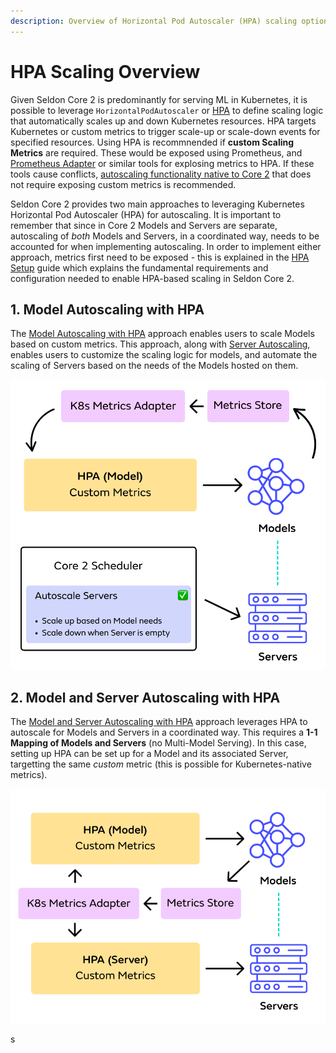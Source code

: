 ```yaml
---
description: Overview of Horizontal Pod Autoscaler (HPA) scaling options in Seldon Core 2
---
```


# HPA Scaling Overview

Given Seldon Core 2 is predominantly for serving ML in Kubernetes, it is possible to leverage `HorizontalPodAutoscaler` or [HPA](https://kubernetes.io/docs/tasks/run-application/horizontal-pod-autoscale/) to define scaling logic that automatically scales up and down Kubernetes resources. HPA targets Kubernetes or custom metrics to trigger scale-up or scale-down events for specified resources. Using HPA is recommnended if **custom Scaling Metrics** are required. These would be exposed using Prometheus, and [Prometheus Adapter](https://github.com/kubernetes-sigs/prometheus-adapter) or similar tools for explosing metrics to HPA. If these tools cause conflicts, [autoscaling functionality native to Core 2](./core-autoscaling.md) that does not require exposing custom metrics is recommended.

Seldon Core 2 provides two main approaches to leveraging Kubernetes Horizontal Pod Autoscaler (HPA) for autoscaling. It is important to remember that since in Core 2 Models and Servers are separate, autoscaling of _both_ Models and Servers, in a coordinated way, needs to be accounted for when implementing autoscaling. In order to implement either approach, metrics first need to be exposed - this is explained in the [HPA Setup](./hpa-setup.md) guide which explains the fundamental requirements and configuration needed to enable HPA-based scaling in Seldon Core 2. 

## 1. Model Autoscaling with HPA
The [Model Autoscaling with HPA](./model-hpa-autoscaling.md) approach enables users to scale Models based on custom metrics. This approach, along with [Server Autoscaling](./core-autoscaling-servers.md), enables users to customize the scaling logic for models, and automate the scaling of Servers based on the needs of the Models hosted on them.

![Model Autoscaling with HPA, Servers autoscaled by Core 2](./model-hpa-server-autoscaled.png)

## 2. Model and Server Autoscaling with HPA

The [Model and Server Autoscaling with HPA](./single-model-serving-hpa.md) approach leverages HPA to autoscale for Models and Servers in a coordinated way. This requires a **1-1 Mapping of Models and Servers** (no Multi-Model Serving). In this case, setting up HPA can be set up for a Model and its associated Server, targetting the same _custom_ metric (this is possible for Kubernetes-native metrics).  

![Model and Server autoscaling with HPA, for single-model serving](./model-server-hpa-scaling.png)






s
